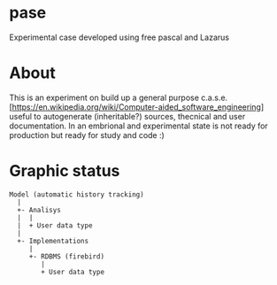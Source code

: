 # pase
Experimental case developed using free pascal and Lazarus


# About
This is an experiment on build up a general purpose c.a.s.e. [https://en.wikipedia.org/wiki/Computer-aided_software_engineering] 
useful to autogenerate (inheritable?) sources, thecnical and user documentation.
In an embrional and experimental state is not ready for production but ready for study and code :)


# Graphic status
    Model (automatic history tracking) 
      |
      +- Analisys
      |  |
      |  + User data type 
      |
      +- Implementations
         |
         +- RDBMS (firebird)
            |
            + User data type 
